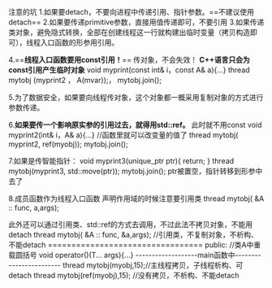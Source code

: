 注意的坑
1.如果要detach，不要向进程中传递引用、指针参数。==不建议使用detach==
2.如果要传递primitive参数，直接用值传递即可，不要引用
3.如果传递类对象，避免隐式转换，全部在创建线程这一行就构建出临时变量（拷贝构造即可），线程入口函数的形参用引用。

4.==**线程入口函数要用const引用！**==
传对象，不会失效！
**C++语言只会为 const引用产生临时对象**
void myprint(const int& i，const A& a){...}
	thread mytobj (myprint2 ， A(mvar));，
	mytobj.join();
	
5.为了数据安全，如果要向线程传对象，这个对象都一概采用复制对象的方式进行参数传递。

6.**如果要传一个影响原实参的引用过去，就得用std::ref。**
此时就不用const
void myprint2(int& i，A& a){...}         //函数里就可以改变量的值了
	thread mytobj( myprint2, ref(myobj));
	mytobj.join();
	
7.如果是传智能指针：
void myprint3(unique_ptr<int> ptr){   return;    }
	thread mytobj(myprint3,  std::move(ptr));
	mytobj.join();
ptr被置空，指针转移到形参中去了

8.成员函数作为线程入口函数
声明作用域的时候注意要引用类
	thread mytobj( &A :: func, a,args);

此外还可以通过引用类、std::ref的方式去调用，不过此法不拷贝对象，不能用detach
	thread mytobj( &A :: func, &a,args);   //引用类，不复制对象，不析构、不能detach
	=================================
	public:        //类A中重载圆括号
			void operator()(T... args){...}
	-------------------main函数中------------------------
	thread mytobj(myobj,15);//主线程拷贝，子线程析构、可detach
	thread mytobj(ref(myobj),15);    //没有拷贝，不析构、不能detach
